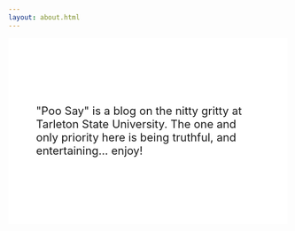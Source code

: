 ```yaml
---
layout: about.html
---
```


<div style="background-color: #fff; padding: 100px 50px;">
  <p style="font-size: 20px;">"Poo Say" is a blog on the nitty gritty at Tarleton State University. The one and only priority here is being truthful, and entertaining... enjoy!</p>
</div>